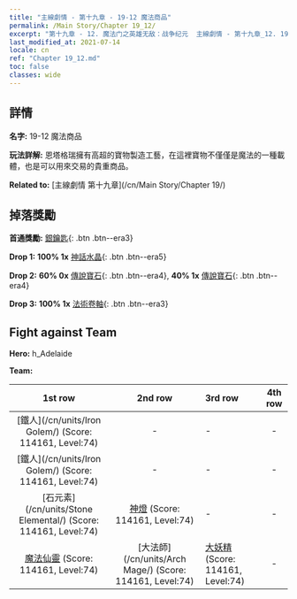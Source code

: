 ```yaml
---
title: "主線劇情 - 第十九章 - 19-12 魔法商品"
permalink: /Main Story/Chapter 19_12/
excerpt: "第十九章 - 12. 魔法门之英雄无敌：战争纪元  主線劇情 - 第十九章_12. 19-12 魔法商品"
last_modified_at: 2021-07-14
locale: cn
ref: "Chapter 19_12.md"
toc: false
classes: wide
---
```


## 詳情

 **名字:** 19-12 魔法商品

 **玩法詳解:** 恩塔格瑞擁有高超的寶物製造工藝，在這裡寶物不僅僅是魔法的一種載體，也是可以用來交易的貴重商品。

 **Related to:** [主線劇情 第十九章](/cn/Main Story/Chapter 19/)

## 掉落獎勵

 **首通獎勵:** [銀鑰匙](/cn/Items/con_693/){: .btn .btn--era3}

 **Drop 1:** **100% 1x** [神話水晶](/cn/Items/mat_66/){: .btn .btn--era5}

 **Drop 2:** **60% 0x** [傳說寶石](/cn/Items/mat_58/){: .btn .btn--era4}, **40% 1x** [傳說寶石](/cn/Items/mat_58/){: .btn .btn--era4}

 **Drop 3:** **100% 1x** [法術卷軸](/cn/Items/con_694/){: .btn .btn--era3}


## Fight against Team
 **Hero:** h_Adelaide

 **Team:**


  | 1st row | 2nd row | 3rd row | 4th row |
  |:----:|:----:|:----|:----:|
  | [鐵人](/cn/units/Iron Golem/) (Score: 114161, Level:74)  | - | - | - |
  | [鐵人](/cn/units/Iron Golem/) (Score: 114161, Level:74)  | - | - | - |
  | [石元素](/cn/units/Stone Elemental/) (Score: 114161, Level:74)  | [神燈](/cn/units/Genie/) (Score: 114161, Level:74)  | - | - |
  | [魔法仙靈](/cn/units/Sprite/) (Score: 114161, Level:74)  | [大法師](/cn/units/Arch Mage/) (Score: 114161, Level:74)  | [大妖精](/cn/units/Gremlin/) (Score: 114161, Level:74)  | - |


